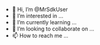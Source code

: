 - 👋 Hi, I’m @MrSdkUser
- 👀 I’m interested in ...
- 🌱 I’m currently learning ...
- 💞️ I’m looking to collaborate on ...
- 📫 How to reach me ...

<!---
MrSdkUser/MrSdkUser is a ✨ special ✨ repository because its `README.md` (this file) appears on your GitHub profile.
You can click the Preview link to take a look at your changes.
--->
